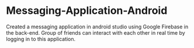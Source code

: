 # Messaging-Application-Android
Created a messaging application in android studio using Google Firebase in the back-end. Group of friends can interact with each other in real time by logging in to this application.
